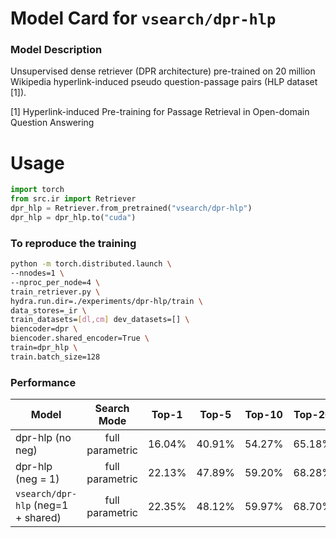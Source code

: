 # Model Card for `vsearch/dpr-hlp`

### Model Description

Unsupervised dense retriever (DPR architecture) pre-trained on 20 million Wikipedia hyperlink-induced pseudo question-passage pairs (HLP dataset [1]).

[1] Hyperlink-induced Pre-training for Passage Retrieval in Open-domain Question Answering

# Usage
```python
import torch
from src.ir import Retriever
dpr_hlp = Retriever.from_pretrained("vsearch/dpr-hlp")
dpr_hlp = dpr_hlp.to("cuda")
```

### To reproduce the training
```bash
python -m torch.distributed.launch \
--nnodes=1 \
--nproc_per_node=4 \
train_retriever.py \
hydra.run.dir=./experiments/dpr-hlp/train \
data_stores=_ir \
train_datasets=[dl,cm] dev_datasets=[] \
biencoder=dpr \
biencoder.shared_encoder=True \
train=dpr_hlp \
train.batch_size=128
```

### Performance

| Model             |     Search Mode          | Top-1  | Top-5  | Top-10 | Top-20  | Top-100 |
|-------------------|:------------------------:|:------:|:------:|:------:|:-------:|:-------:|
| dpr-hlp  (no neg) |  full parametric         | 16.04% | 40.91% | 54.27% | 65.18%  |  80.14% |
| dpr-hlp (neg = 1) | full parametric          | 22.13% | 47.89% | 59.20% | 68.28%  |  81.88% |
| `vsearch/dpr-hlp` (neg=1 + shared) | full parametric | 22.35% | 48.12% | 59.97% | 68.70%  |  82.35% |